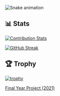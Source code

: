 
<!--
**zk497/zk497** is a ✨ _special_ ✨ repository because its `README.md` (this file) appears on your GitHub profile.

Here are some ideas to get you started:

- 🔭 I’m currently working on ...
- 🌱 I’m currently learning ...
- 👯 I’m looking to collaborate on ...
- 🤔 I’m looking for help with ...
- 💬 Ask me about ...
- 📫 How to reach me: ...
- 😄 Pronouns: ...
- ⚡ Fun fact: ...
![GitHub Stats](https://github-readme-stats.vercel.app/api?username=zk497&count_private=true&show_icons=true&theme=vision-friendly-dark)
[![trophy](https://github-profile-trophy.vercel.app/?username=zk497&title=Commits)](https://github.com/zk497/github-profile-trophy)

-->
![Snake animation](https://github.com/zk497/zk497/blob/output/github-contribution-grid-snake.svg)

## 📊 Stats
[![Contribution Stats](https://github-contribution-stats.vercel.app/api/?username=zk497)](https://github.com/LordDashMe/github-contribution-stats/)

[![GitHub Streak](http://github-readme-streak-stats.herokuapp.com?user=zk497&theme=nightowl&date_format=j%20M%5B%20Y%5D&border=DD0000&fire=DD0000&ring=DDDDDD&currStreakNum=DDDADA)](https://git.io/streak-stats)

## 🏆 Trophy
[![trophy](https://github-profile-trophy.vercel.app/?username=zk497&title=PullRequest)](https://github.com/zk497/github-profile-trophy) 

<a href="https://fyp-2021-61ceb.web.app/#/">Final Year Project (2021)</a>

